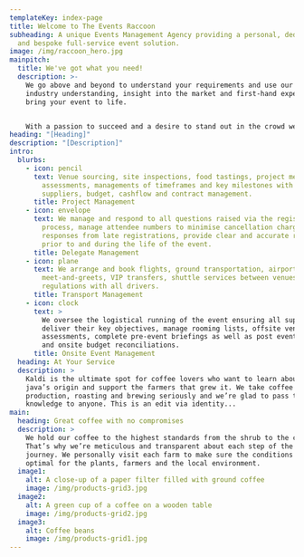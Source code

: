 ```yaml
---
templateKey: index-page
title: Welcome to The Events Raccoon
subheading: A unique Events Management Agency providing a personal, dedicated
  and bespoke full-service event solution.
image: /img/raccoon_hero.jpg
mainpitch:
  title: We've got what you need!
  description: >-
    We go above and beyond to understand your requirements and use our vast
    industry understanding, insight into the market and first-hand experience to
    bring your event to life. 


    With a passion to succeed and a desire to stand out in the crowd we bring you personality, confidence, fun and professionalism all hand-delivered in a transparent solution.
heading: "[Heading]"
description: "[Description]"
intro:
  blurbs:
    - icon: pencil
      text: Venue sourcing, site inspections, food tastings, project meetings, risk
        assessments, managements of timeframes and key milestones with all
        suppliers, budget, cashflow and contract management.
      title: Project Management
    - icon: envelope
      text: We manage and respond to all questions raised via the registration
        process, manage attendee numbers to minimise cancellation charges, chase
        responses from late registrations, provide clear and accurate reporting
        prior to and during the life of the event.
      title: Delegate Management
    - icon: plane
      text: We arrange and book flights, ground transportation, airport
        meet-and-greets, VIP transfers, shuttle services between venues, HSSE
        regulations with all drivers.
      title: Transport Management
    - icon: clock
      text: >
        We oversee the logistical running of the event ensuring all suppliers
        deliver their key objectives, manage rooming lists, offsite venues, risk
        assessments, complete pre-event briefings as well as post event debriefs
        and onsite budget reconciliations.
      title: Onsite Event Management
  heading: At Your Service
  description: >
    Kaldi is the ultimate spot for coffee lovers who want to learn about their
    java’s origin and support the farmers that grew it. We take coffee
    production, roasting and brewing seriously and we’re glad to pass that
    knowledge to anyone. This is an edit via identity...
main:
  heading: Great coffee with no compromises
  description: >
    We hold our coffee to the highest standards from the shrub to the cup.
    That’s why we’re meticulous and transparent about each step of the coffee’s
    journey. We personally visit each farm to make sure the conditions are
    optimal for the plants, farmers and the local environment.
  image1:
    alt: A close-up of a paper filter filled with ground coffee
    image: /img/products-grid3.jpg
  image2:
    alt: A green cup of a coffee on a wooden table
    image: /img/products-grid2.jpg
  image3:
    alt: Coffee beans
    image: /img/products-grid1.jpg
---
```

